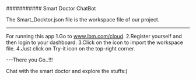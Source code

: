 ###########
Smart Doctor ChatBot

The Smart_Docktor.json file is the workspace file of our project.

-------------------
For running this app
1.Go to www.ibm.com/cloud.
2.Register yourself and then login to your dashboard.
3.Click on the icon to import the workspace file.
4.Just click on Try-it icon on the top-right corner.


---There you Go..!!!

Chat with the smart doctor and explore the stuffs:)

